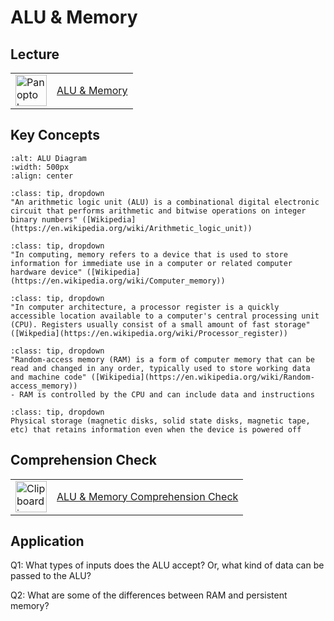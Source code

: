 # ALU & Memory

## <i class="fa-solid fa-person-chalkboard" aria-hidden="true"></i> Lecture

<table>
 <tr><td>
<img src="https://elearn.southampton.ac.uk/wp-content/blogs.dir/sites/64/2021/04/PanPan.png" alt="Panopto logo" width="50"/></td>
<td><a href="https://notredame.hosted.panopto.com/Panopto/Pages/Viewer.aspx?id=b3c6700d-f527-4cc6-b4aa-aef40109af8e">ALU & Memory</a></td>
  </tr>
  </table>

## <i class="fa-solid fa-key" aria-hidden="true"></i> Key Concepts

```{image} ../images/ch2/alu-diagram.gif
:alt: ALU Diagram
:width: 500px
:align: center
```

```{admonition} Arithmetic Logic Unit
:class: tip, dropdown
"An arithmetic logic unit (ALU) is a combinational digital electronic circuit that performs arithmetic and bitwise operations on integer binary numbers" ([Wikipedia](https://en.wikipedia.org/wiki/Arithmetic_logic_unit))
```

```{admonition} Memory
:class: tip, dropdown
"In computing, memory refers to a device that is used to store information for immediate use in a computer or related computer hardware device" ([Wikipedia](https://en.wikipedia.org/wiki/Computer_memory))
```

```{admonition} Registers
:class: tip, dropdown
"In computer architecture, a processor register is a quickly accessible location available to a computer's central processing unit (CPU). Registers usually consist of a small amount of fast storage" ([Wikpedia](https://en.wikipedia.org/wiki/Processor_register))
```

```{admonition} Random Access Memory (RAM)
:class: tip, dropdown
"Random-access memory (RAM) is a form of computer memory that can be read and changed in any order, typically used to store working data and machine code" ([Wikipedia](https://en.wikipedia.org/wiki/Random-access_memory))
- RAM is controlled by the CPU and can include data and instructions
```

```{admonition} Persistent Memory
:class: tip, dropdown
Physical storage (magnetic disks, solid state disks, magnetic tape, etc) that retains information even when the device is powered off
```

## <i class="fa-solid fa-clipboard-check" aria-hidden="true"></i> Comprehension Check

<table>
 <tr><td>
<img src="https://github.com/kwaldenphd/how-computers-work/blob/main/images/clipboard.png?raw=true" alt="Clipboard icon" width="50"/></td>
  <td><a href="https://docs.google.com/forms/d/e/1FAIpQLSeQMbwN4rnIyAkuVVkGGOK2hQdvH1X6gzsjXO1ZvQi1pRJHnw/viewform?usp=sf_link">ALU & Memory Comprehension Check</a></td>
  </tr>
  </table>

## <i class="fa-solid fa-clipboard-question" aria-hidden="true"></i> Application

Q1: What types of inputs does the ALU accept? Or, what kind of data can be passed to the ALU?

Q2: What are some of the differences between RAM and persistent memory?